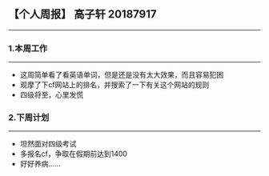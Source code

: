## 【个人周报】 高子轩 20187917
 ---
 ### 1.本周工作
 ---
 * 这周简单看了看英语单词，但是还是没有太大效果，而且容易犯困
 * 观摩了下cf网站上的排名，并搜索了一下有关这个网站的规则
 * 四级将至，心里发慌

 ### 2.下周计划
---
 * 坦然面对四级考试
 * 多报名cf，争取在假期前达到1400
 * 好好养病......
